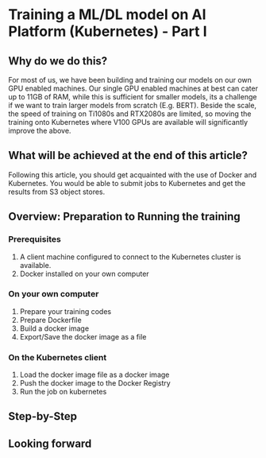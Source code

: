 # Training a ML/DL model on AI Platform (Kubernetes) - Part I
## Why do we do this?
For most of us, we have been building and training our models on our own GPU enabled machines. Our single GPU enabled machines at best can cater up to 11GB of RAM, while this is sufficient for smaller models, its a challenge if we want to train larger models from scratch (E.g. BERT). Beside the scale, the speed of training on Ti1080s and RTX2080s are limited, so moving the training onto Kubernetes where V100 GPUs are available will significantly improve the above.

## What will be achieved at the end of this article?
Following this article, you should get acquainted with the use of Docker and Kubernetes. You would be able to submit jobs to Kubernetes and get the results from S3 object stores.

## Overview: Preparation to Running the training

### Prerequisites
1. A client machine configured to connect to the Kubernetes cluster is available.
2. Docker installed on your own computer

### On your own computer
1. Prepare your training codes
2. Prepare Dockerfile
3. Build a docker image
4. Export/Save the docker image as a file

### On the Kubernetes client
1. Load the docker image file as a docker image
2. Push the docker image to the Docker Registry
3. Run the job on kubernetes

## Step-by-Step
## Looking forward
